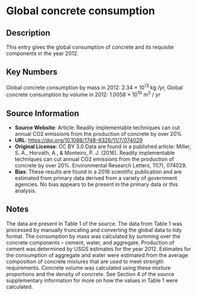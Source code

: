 
# Global concrete consumption

## Description
This entry gives the global consumption of concrete and its requisite components in the year 2012.

## Key Numbers
Global concrete consumption by mass in 2012: 2.34 &times; 10<sup>13</sup> kg /yr,
Global concrete consumption by volume in 2012: 1.0058 &times; 10<sup>10</sup> m<sup>3</sup> / yr

## Source Information
* **Source Website**: Article: Readily implementable techniques can cut annual CO2 emissions from the production of concrete by over 20%
* **URL**: https://doi.org/10.1088/1748-9326/11/7/074029
* **Original License**: CC BY 3.0
Data are found in a published article: Miller, S. A., Horvath, A., & Monteiro, P. J. (2016). Readily implementable techniques can cut annual CO2 emissions from the production of concrete by over 20%. Environmental Research Letters, 11(7), 074029.
* **Bias**: These results are found in a 2016 scientific publication and are estimated from primary data derived from a variety of government agencies. No bias appears to be present in the primary data or this analysis.

## Notes
The data are present in Table 1 of the source. The data from Table 1 was processed by manually truncating and converting the global data to tidy format. The consumption by mass was calculated by summing over the concrete components – cement, water, and aggregate. Production of cement was determined by USGS estimates for the year 2012. Estimates for the consumption of aggregate and water were estimated from the average composition of concrete mixtures that are used to meet strength requirements. Concrete volume was calculated using these mixture proportions and the density of concrete. See Section 4 of the source supplementary information for more on how the values in Table 1 were calculated.
